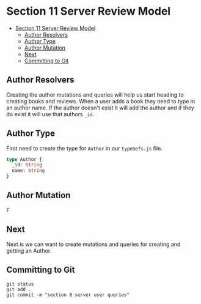 # Section 11 Server Review Model
<!-- TOC -->

- [Section 11 Server Review Model](#section-11-server-review-model)
  - [Author Resolvers](#author-resolvers)
  - [Author Type](#author-type)
  - [Author Mutation](#author-mutation)
  - [Next](#next)
  - [Committing to Git](#committing-to-git)

<!-- /TOC -->

## Author Resolvers

Creating the author mutations and queries will help us start heading to creating books and reviews. When a user adds a book they need to type in an author name. If the author doesn't exist it will add the author and if they do exist it will use that authors `_id`. 

## Author Type

First need to create the type for `Author` in our `typeDefs.js` file.


```graphql
type Author {
  _id: String
  name: String
}
```

## Author Mutation

F


## Next

Next is we can want to create mutations and queries for creating and getting an Author. 

## Committing to Git

```
git status
git add .
git commit -m "section 8 server user queries"
```